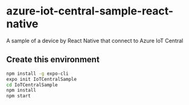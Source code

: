 # azure-iot-central-sample-react-native
A sample of a device by React Native that connect to Azure IoT Central

## Create this environment

```bash
npm install -g expo-cli
expo init IoTCentralSample
cd IoTCentralSample
npm install
npm start
```